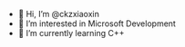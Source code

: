 - 👋 Hi, I’m @ckzxiaoxin
- 👀 I’m interested in Microsoft Development
- 🌱 I’m currently learning C++
<!---
ckzxiaoxin/ckzxiaoxin is a ✨ special ✨ repository because its `README.md` (this file) appears on your GitHub profile.
You can click the Preview link to take a look at your changes.
--->

